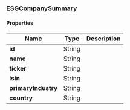 
[//]: # (CLASS:ESGCompanySummary)

[//]: # (KIND:object)

### ESGCompanySummary

#### Properties

[//]: # (START_DEFINITION)

Name | Type | Description
------------ | ------------- | -------------
**id** | String |  &nbsp;
**name** | String |  &nbsp;
**ticker** | String |  &nbsp;
**isin** | String |  &nbsp;
**primaryIndustry** | String |  &nbsp;
**country** | String |  &nbsp;

[//]: # (END_DEFINITION)





